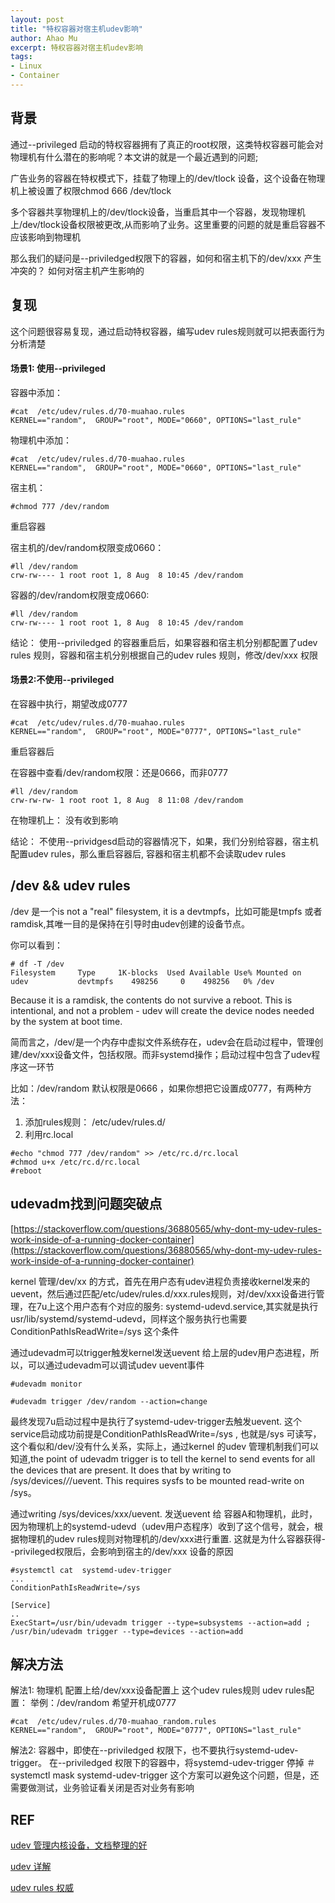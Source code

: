 ```yaml
---
layout: post
title: "特权容器对宿主机udev影响"
author: Ahao Mu
excerpt: 特权容器对宿主机udev影响
tags:
- Linux
- Container
---
```


## 背景
通过--privileged 启动的特权容器拥有了真正的root权限，这类特权容器可能会对物理机有什么潜在的影响呢？本文讲的就是一个最近遇到的问题; 

广告业务的容器在特权模式下，挂载了物理上的/dev/tlock 设备，这个设备在物理机上被设置了权限chmod 666 /dev/tlock

多个容器共享物理机上的/dev/tlock设备，当重启其中一个容器，发现物理机上/dev/tlock设备权限被更改,从而影响了业务。这里重要的问题的就是重启容器不应该影响到物理机

那么我们的疑问是--priviledged权限下的容器，如何和宿主机下的/dev/xxx 产生冲突的？ 如何对宿主机产生影响的

## 复现
这个问题很容易复现，通过启动特权容器，编写udev rules规则就可以把表面行为分析清楚

#### 场景1: 使用--privileged
容器中添加：

```
#cat  /etc/udev/rules.d/70-muahao.rules
KERNEL=="random",  GROUP="root", MODE="0660", OPTIONS="last_rule"
```
物理机中添加：

```
#cat  /etc/udev/rules.d/70-muahao.rules
KERNEL=="random",  GROUP="root", MODE="0660", OPTIONS="last_rule"
```
宿主机：

```
#chmod 777 /dev/random
```

重启容器

宿主机的/dev/random权限变成0660：

```
#ll /dev/random
crw-rw---- 1 root root 1, 8 Aug  8 10:45 /dev/random
```

容器的/dev/random权限变成0660:

```
#ll /dev/random
crw-rw---- 1 root root 1, 8 Aug  8 10:45 /dev/random
```

结论： 使用--priviledged 的容器重启后，如果容器和宿主机分别都配置了udev rules 规则，容器和宿主机分别根据自己的udev rules 规则，修改/dev/xxx 权限



#### 场景2:不使用--privileged
在容器中执行，期望改成0777

```
#cat  /etc/udev/rules.d/70-muahao.rules
KERNEL=="random",  GROUP="root", MODE="0777", OPTIONS="last_rule"
```

重启容器后

在容器中查看/dev/random权限：还是0666，而非0777

```
#ll /dev/random
crw-rw-rw- 1 root root 1, 8 Aug  8 11:08 /dev/random
```

在物理机上：
没有收到影响

结论： 
不使用--prividgesd启动的容器情况下，如果，我们分别给容器，宿主机配置udev rules，那么重启容器后,  容器和宿主机都不会读取udev rules 

## /dev && udev rules
/dev 是一个is not a "real" filesystem, it is a devtmpfs，比如可能是tmpfs 或者ramdisk,其唯一目的是保持在引导时由udev创建的设备节点。

你可以看到：

```
# df -T /dev
Filesystem     Type     1K-blocks  Used Available Use% Mounted on
udev           devtmpfs    498256     0    498256   0% /dev
```

Because it is a ramdisk, the contents do not survive a reboot. This is intentional, and not a problem - udev will create the device nodes needed by the system at boot time.

简而言之，/dev/是一个内存中虚拟文件系统存在，udev会在启动过程中，管理创建/dev/xxx设备文件，包括权限。而非systemd操作；启动过程中包含了udev程序这一环节

比如：/dev/random 默认权限是0666 ，如果你想把它设置成0777，有两种方法：

1. 添加rules规则： /etc/udev/rules.d/ 
2. 利用rc.local

```
#echo "chmod 777 /dev/random" >> /etc/rc.d/rc.local
#chmod u+x /etc/rc.d/rc.local
#reboot
```

## udevadm找到问题突破点
[https://stackoverflow.com/questions/36880565/why-dont-my-udev-rules-work-inside-of-a-running-docker-container](https://stackoverflow.com/questions/36880565/why-dont-my-udev-rules-work-inside-of-a-running-docker-container)

kernel 管理/dev/xx 的方式，首先在用户态有udev进程负责接收kernel发来的uevent，然后通过匹配/etc/udev/rules.d/xxx.rules规则，对/dev/xxx设备进行管理，在7u上这个用户态有个对应的服务: systemd-udevd.service,其实就是执行usr/lib/systemd/systemd-udevd，同样这个服务执行也需要ConditionPathIsReadWrite=/sys 这个条件

通过udevadm可以trigger触发kernel发送uevent 给上层的udev用户态进程，所以，可以通过udevadm可以调试udev uevent事件

```
#udevadm monitor
```

```
#udevadm trigger /dev/random --action=change
```

最终发现7u启动过程中是执行了systemd-udev-trigger去触发uevent. 这个service启动成功前提是ConditionPathIsReadWrite=/sys ,  也就是/sys 可读写，这个看似和/dev/没有什么关系，实际上，通过kernel 的udev 管理机制我们可以知道,the point of udevadm trigger is to tell the kernel to send events for all the devices that are present. It does that by writing to /sys/devices/*/*/uevent. This requires sysfs to be mounted read-write on /sys。 

通过writing  /sys/devices/xxx/uevent. 发送uevent 给 容器A和物理机，此时，因为物理机上的systemd-udevd（udev用户态程序）收到了这个信号，就会，根据物理机的udev rules规则对物理机的/dev/xxx进行重置. 这就是为什么容器获得--privileged权限后，会影响到宿主的/dev/xxx 设备的原因

```
#systemctl cat  systemd-udev-trigger
...
ConditionPathIsReadWrite=/sys

[Service]
..
ExecStart=/usr/bin/udevadm trigger --type=subsystems --action=add ; /usr/bin/udevadm trigger --type=devices --action=add
```

## 解决方法

解法1: 物理机 配置上给/dev/xxx设备配置上 这个udev rules规则
udev rules配置：
举例：/dev/random 希望开机成0777

```
#cat  /etc/udev/rules.d/70-muahao_random.rules
KERNEL=="random",  GROUP="root", MODE="0777", OPTIONS="last_rule"
```

解法2: 容器中，即使在--priviledged 权限下，也不要执行systemd-udev-trigger。
在--priviledged 权限下的容器中，将systemd-udev-trigger  停掉
＃ systemctl mask systemd-udev-trigger   这个方案可以避免这个问题，但是，还需要做测试，业务验证看关闭是否对业务有影响

## REF 
[udev 管理内核设备，文档整理的好](https://www.suse.com/zh-cn/documentation/sles11/singlehtml/book_sle_admin/cha.udev.html)

[udev 详解](http://www.cnblogs.com/sopost/archive/2013/01/09/2853200.html)

[udev rules 权威](http://www.reactivated.net/writing_udev_rules.html)

